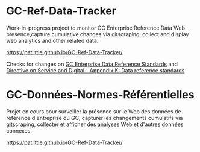 # GC-Ref-Data-Tracker

Work-in-progress project to monitor GC Enterprise Reference Data Web presence,capture cumulative changes via gitscraping, collect and display web analytics and other related data. 

https://patlittle.github.io/GC-Ref-Data-Tracker/

Checks for changes on [GC Enterprise Data Reference Standards](https://www.canada.ca/en/government/system/digital-government/digital-government-innovations/enabling-interoperability/gc-enterprise-data-reference-standards.html) and [Directive on Service and Digital - Appendix K: Data reference standards](https://www.tbs-sct.canada.ca/pol/doc-eng.aspx?id=32601#appK)




# GC-Données-Normes-Référentielles

Projet en cours pour surveiller la présence sur le Web des données de référence d'entreprise du GC, capturer les changements cumulatifs via gitscraping, collecter et afficher des analyses Web et d'autres données connexes.

https://patlittle.github.io/GC-Ref-Data-Tracker/

